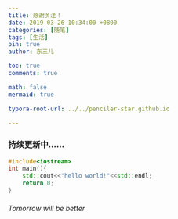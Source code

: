 ```yaml
---
title: 感谢关注！
date: 2019-03-26 10:34:00 +0800
categories: [随笔]
tags: [生活]
pin: true
author: 东三儿

toc: true
comments: true

math: false
mermaid: true

typora-root-url: ../../penciler-star.github.io
 
---
```


### 持续更新中......

```c++
#include<iostream>
int main(){
	std::cout<<"hello world!"<<std::endl;
	return 0;
}
```

###### Tomorrow will be better

